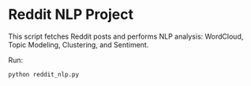 # Reddit NLP Project

This script fetches Reddit posts and performs NLP analysis: WordCloud, Topic Modeling, Clustering, and Sentiment.

Run:  
```
python reddit_nlp.py
```

